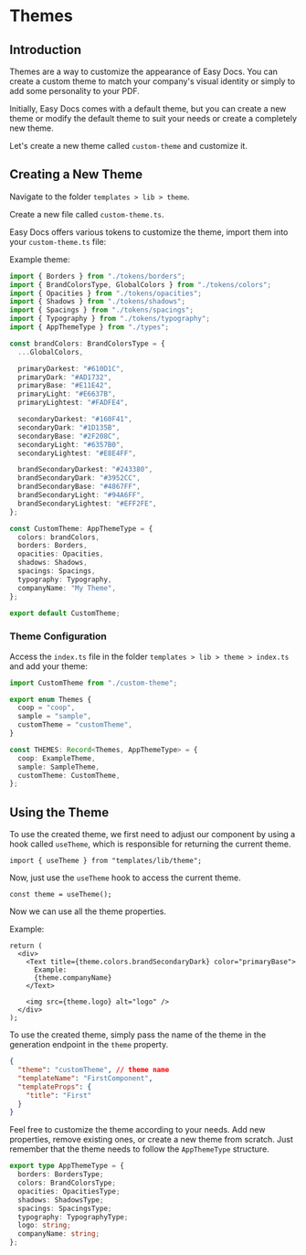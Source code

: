 # Themes

## Introduction

Themes are a way to customize the appearance of Easy Docs. You can create a custom theme to match your company's visual identity or simply to add some personality to your PDF.

Initially, Easy Docs comes with a default theme, but you can create a new theme or modify the default theme to suit your needs or create a completely new theme.

Let's create a new theme called `custom-theme` and customize it.

## Creating a New Theme

Navigate to the folder `templates > lib > theme`.

Create a new file called `custom-theme.ts`.

Easy Docs offers various tokens to customize the theme, import them into your `custom-theme.ts` file:

Example theme:

```ts
import { Borders } from "./tokens/borders";
import { BrandColorsType, GlobalColors } from "./tokens/colors";
import { Opacities } from "./tokens/opacities";
import { Shadows } from "./tokens/shadows";
import { Spacings } from "./tokens/spacings";
import { Typography } from "./tokens/typography";
import { AppThemeType } from "./types";

const brandColors: BrandColorsType = {
  ...GlobalColors,

  primaryDarkest: "#610D1C",
  primaryDark: "#AD1732",
  primaryBase: "#E11E42",
  primaryLight: "#E6637B",
  primaryLightest: "#FADFE4",

  secondaryDarkest: "#160F41",
  secondaryDark: "#1D135B",
  secondaryBase: "#2F208C",
  secondaryLight: "#6357B0",
  secondaryLightest: "#E8E4FF",

  brandSecondaryDarkest: "#243380",
  brandSecondaryDark: "#3952CC",
  brandSecondaryBase: "#4867FF",
  brandSecondaryLight: "#94A6FF",
  brandSecondaryLightest: "#EFF2FE",
};

const CustomTheme: AppThemeType = {
  colors: brandColors,
  borders: Borders,
  opacities: Opacities,
  shadows: Shadows,
  spacings: Spacings,
  typography: Typography,
  companyName: "My Theme",
};

export default CustomTheme;
```

### Theme Configuration

Access the `index.ts` file in the folder `templates > lib > theme > index.ts` and add your theme:

```ts
import CustomTheme from "./custom-theme";

export enum Themes {
  coop = "coop",
  sample = "sample",
  customTheme = "customTheme",
}

const THEMES: Record<Themes, AppThemeType> = {
  coop: ExampleTheme,
  sample: SampleTheme,
  customTheme: CustomTheme,
};
```

## Using the Theme

To use the created theme, we first need to adjust our component by using a hook called `useTheme`, which is responsible for returning the current theme.

```tsx
import { useTheme } from "templates/lib/theme";
```

Now, just use the `useTheme` hook to access the current theme.

```tsx
const theme = useTheme();
```

Now we can use all the theme properties.

Example:

```tsx
return (
  <div>
    <Text title={theme.colors.brandSecondaryDark} color="primaryBase">
      Example:
      {theme.companyName}
    </Text>

    <img src={theme.logo} alt="logo" />
  </div>
);
```

To use the created theme, simply pass the name of the theme in the generation endpoint in the `theme` property.

```json
{
  "theme": "customTheme", // theme name
  "templateName": "FirstComponent",
  "templateProps": {
    "title": "First"
  }
}
```

Feel free to customize the theme according to your needs. Add new properties, remove existing ones, or create a new theme from scratch. Just remember that the theme needs to follow the `AppThemeType` structure.

```ts
export type AppThemeType = {
  borders: BordersType;
  colors: BrandColorsType;
  opacities: OpacitiesType;
  shadows: ShadowsType;
  spacings: SpacingsType;
  typography: TypographyType;
  logo: string;
  companyName: string;
};
```
